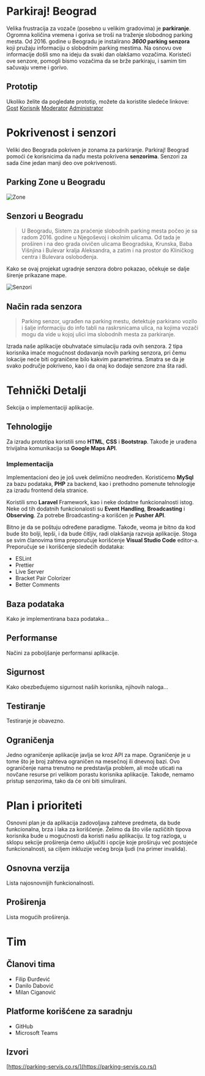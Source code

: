# Parkiraj! Beograd 

Velika frustracija za vozače (posebno u velikim gradovima) je **parkiranje**.
Ogromna količina vremena i goriva se troši na traženje slobodnog parking
mesta. Od 2016. godine u Beogradu je instalirano ***3600* parking senzora** koji pružaju informaciju o slobodnim parking mestima. Na osnovu ove informacije došli smo na ideju da svaki dan olakšamo vozačima. Koristeći ove senzore, pomogli bismo vozačima da se brže parkiraju, i samim tim sačuvaju vreme i gorivo. 
## Prototip
Ukoliko želite da pogledate prototip, možete da koristite sledeće linkove:
[Gost](https://djurdjevicfilip.github.io/prototip/)
[Korisnik](https://djurdjevicfilip.github.io/prototip/user.html)
[Moderator](https://djurdjevicfilip.github.io/prototip/moderator.html)
[Administrator](https://djurdjevicfilip.github.io/prototip/administrator.html)
# Pokrivenost i senzori
Veliki deo Beograda pokriven je zonama za parkiranje. Parkiraj! Beograd pomoći će korisnicima da nađu mesta pokrivena **senzorima**. Senzori za sada čine jedan manji deo ove pokrivenosti.
## Parking Zone u Beogradu
![Zone](https://parking-servis.co.rs/wp-content/uploads/2014/05/Beograd-Zone3.jpg)
## Senzori u Beogradu

> U Beogradu, Sistem za praćenje slobodnih parking mesta počeo je sa radom 2016. godine u Njegoševoj i okolnim ulicama. Od tada je proširen
> i na deo grada oivičen ulicama Beogradska, Krunska, Baba Višnjina i
> Bulevar kralja Aleksandra, a zatim i na prostor do Kliničkog centra i
> Bulevara oslobođenja.

Kako se ovaj projekat ugradnje senzora dobro pokazao, očekuje se dalje širenje prikazane mape.

![Senzori](https://parking-servis.co.rs/wp-content/uploads/2017/12/Web-Mapa-Senzora-2019-v2.jpg)
## Način rada senzora

> Parking senzor, ugrađen na parking mestu, detektuje parkirano vozilo i
> šalje informaciju do info tabli na raskrsnicama ulica, na kojima
> vozači mogu da vide u kojoj ulici ima slobodnih mesta za parkiranje.

Izrada naše aplikacije obuhvataće simulaciju rada ovih senzora. 2 tipa korisnika imaće mogućnost dodavanja novih parking senzora, pri čemu lokacije neće biti ograničene bilo kakvim parametrima. Smatra se da je svako područje pokriveno, kao i da onaj ko dodaje senzore zna šta radi.
# Tehnički Detalji
Sekcija o implementaciji aplikacije.
## Tehnologije
Za izradu prototipa koristili smo **HTML**, **CSS** i **Bootstrap**. Takođe je urađena trivijalna komunikacija sa **Google Maps API**.

### Implementacija
Implementacioni deo je još uvek delimično neodređen. Koristićemo **MySql** za bazu podataka, **PHP** za backend, kao i prethodno pomenute tehnologije za izradu frontend dela stranice. 

Koristili smo **Laravel** Framework, kao i neke dodatne funkcionalnosti istog. Neke od tih dodatnih funkcionalosti su **Event Handling**, **Broadcasting** i **Observing**. Za potrebe Broadcasting-a korišćen je **Pusher API**.


Bitno je da se poštuju određene paradigme. Takođe, veoma je bitno da kod bude što bolji, lepši, i da bude čitljiv, radi olakšanja razvoja aplikacije. Stoga se svim članovima tima preporučuje korišćenje **Visual Studio Code** editor-a. Preporučuje se i korišćenje sledećih dodataka:

 - ESLint
 - Prettier
 - Live Server
 - Bracket Pair Colorizer
 - Better Comments

## Baza podataka
Kako je implementirana baza podataka...
## Performanse
Načini za poboljšanje performansi aplikacije.
## Sigurnost
Kako obezbeđujemo sigurnost naših korisnika, njihovih naloga...
## Testiranje
Testiranje je obavezno.
## Ograničenja
Jedno ograničenje aplikacije javlja se kroz API za mape. Ograničenje je u tome što je broj zahteva ograničen na mesečnoj ili dnevnoj bazi. Ovo ograničenje nama trenutno ne predstavlja problem, ali može uticati na novčane resurse pri velikom porastu korisnika aplikacije. Takođe, nemamo pristup senzorima, tako da će oni biti simulirani.
# Plan i prioriteti
Osnovni plan je da aplikacija zadovoljava zahteve predmeta, da bude funkcionalna, brza i laka za korišćenje. Želimo da što više različitih tipova korisnika bude u mogućnosti da koristi našu aplikaciju. Iz tog razloga, u sklopu sekcije proširenja ćemo uključiti i opcije koje proširuju već postojeće funkcionalnosti, sa ciljem inkluzije većeg broja ljudi (na primer invalida).
## Osnovna verzija
Lista najosnovnijih funkcionalnosti.
## Proširenja
Lista mogućih proširenja.
# Tim
## Članovi tima
 - Filip Đurđević
 - Danilo Dabović
 - Milan Ciganović
## Platforme korišćene za saradnju
 - GitHub
 - Microsoft Teams

## Izvori
[https://parking-servis.co.rs/](https://parking-servis.co.rs/)
